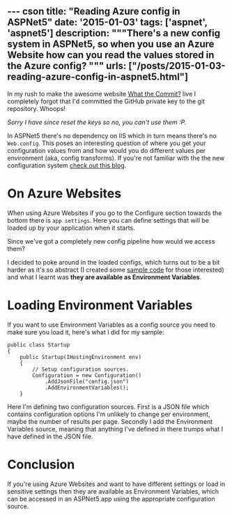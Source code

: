 --- cson
title: "Reading Azure config in ASPNet5"
date: '2015-01-03'
tags: ['aspnet', 'aspnet5']
description: """There's a new config system in ASPNet5, so when you use an Azure Website how can you read the values stored in the Azure config?
"""
urls: ["/posts/2015-01-03-reading-azure-config-in-aspnet5.html"]
---

In my rush to make the awesome website [What the Commit?](http://whatthecommit.azurewebsites.net) live I completely forgot that I'd committed the GitHub private key to the git repository. Whoops!

*Sorry I have since reset the keys so no, you can't use them :P.*

In ASPNet5 there's no dependency on IIS which in turn means there's no `Web.config`. This poses an interesting question of where you get your configuration values from and how would you do different values per environment (aka, config transforms). If you're not familiar with the the new configuration system [check out this blog](http://whereslou.com/2014/05/23/asp-net-vnext-moving-parts-iconfiguration/).

# On Azure Websites

When using Azure Websites if you go to the Configure section towards the bottom there is `app settings`. Here you can define settings that will be loaded up by your application when it starts.

Since we've got a completely new config pipeline how would we access them?

I decided to poke around in the loaded configs, which turns out to be a bit harder as it's so abstract (I created some [sample code](https://github.com/aaronpowell/config-testing) for those interested) and what I learnt was **they are available as Environment Variables**.

# Loading Environment Variables

If you want to use Environment Variables as a config source you need to make sure you load it, here's what I did for my sample:

    public class Startup
    {
        public Startup(IHostingEnvironment env)
        {
            // Setup configuration sources.
            Configuration = new Configuration()
                .AddJsonFile("config.json")
                .AddEnvironmentVariables();
        }

Here I'm defining two configuration sources. First is a JSON file which contains configuration options I'm unlikely to change per environment, maybe the number of results per page. Secondly I add the Environment Variables source, meaning that anything I've defined in there trumps what I have defined in the JSON file.

# Conclusion

If you're using Azure Websites and want to have different settings or load in sensitive settings then they are available as Environment Variables, which can be accessed in an ASPNet5 app using the appropriate configuration source.

